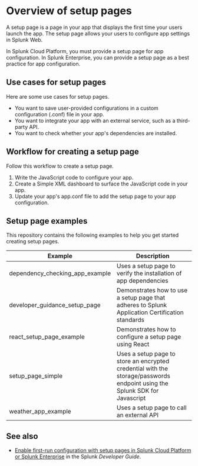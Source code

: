 # Overview of setup pages

A setup page is a page in your app that displays the first time your users launch the app. The setup page allows your users to configure app settings in Splunk Web.

In Splunk Cloud Platform, you must provide a setup page for app configuration. In Splunk Enterprise, you can provide a setup page as a best practice for app configuration.

## Use cases for setup pages

Here are some use cases for setup pages.

* You want to save user-provided configurations in a custom configuration (.conf) file in your app.
* You want to integrate your app with an external service, such as a third-party API.
* You want to check whether your app's dependencies are installed.

## Workflow for creating a setup page

Follow this workflow to create a setup page.

1. Write the JavaScript code to configure your app.
2. Create a Simple XML dashboard to surface the JavaScript code in your app.
3. Update your app's app.conf file to add the setup page to your app configuration.

## Setup page examples

This repository contains the following examples to help you get started creating setup pages.

| Example                         | Description                                                                                                                |
|---------------------------------|----------------------------------------------------------------------------------------------------------------------------|
| dependency_checking_app_example | Uses a setup page to verify the installation of app dependencies                                                           |
| developer_guidance_setup_page   | Demonstrates how to use a setup page that adheres to Splunk Application Certification standards                            |
| react_setup_page_example        | Demonstrates how to configure a setup page using React                                                                     |
| setup_page_simple               | Uses a setup page to store an encrypted credential with the storage/passwords endpoint using the Splunk SDK for Javascript |
| weather_app_example             | Uses a setup page to call an external API                                                                                  |

## See also

* [Enable first-run configuration with setup pages in Splunk Cloud Platform or Splunk Enterprise](https://dev.splunk.com/enterprise/docs/developapps/manageknowledge/setuppage) in the Splunk *Developer Guide*.